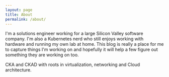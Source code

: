 ```yaml
---
layout: page
title: About
permalink: /about/
---
```


I'm a solutions engineer working for a large Silicon Valley software company.  I'm also a Kubernetes nerd who still enjoys working with hardware and running my own lab at home.  This blog is really a place for me to capture things I'm working on and hopefully it will help a few figure out something they are working on too.

CKA and CKAD with roots in virtualization, networking and Cloud architecture.
